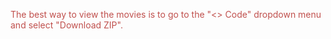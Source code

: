 <font color="#c0504d">The best way to view the movies is to go to the "<> Code" dropdown menu and select "Download ZIP".</font>
